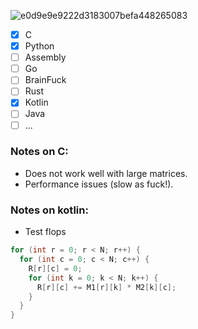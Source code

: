 ![e0d9e9e9222d3183007befa448265083](https://github.com/vreabernardo/Matrix-Multiplication/assets/45080358/e3d17d04-df80-4bd1-8f12-969987c09d3c)

- [x] C
- [x] Python
- [ ] Assembly
- [ ] Go
- [ ] BrainFuck
- [ ] Rust
- [x] Kotlin
- [ ] Java
- [ ] ...

### Notes on C:
- Does not work well with large matrices.
- Performance issues (slow as fuck!).

### Notes on kotlin:
- Test flops

```c
for (int r = 0; r < N; r++) {
  for (int c = 0; c < N; c++) {
    R[r][c] = 0;
    for (int k = 0; k < N; k++) {
      R[r][c] += M1[r][k] * M2[k][c];
    }
  }
}

